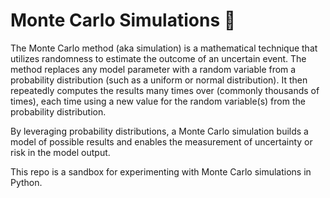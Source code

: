 # Monte Carlo Simulations 🎲

The Monte Carlo method (aka simulation) is a mathematical technique that utilizes randomness to estimate the outcome of an uncertain event. The method replaces any model parameter with a random variable from a probability distribution (such as a uniform or normal distribution). It then repeatedly computes the results many times over (commonly thousands of times), each time using a new value for the random variable(s) from the probability distribution.

By leveraging probability distributions, a Monte Carlo simulation builds a model of possible results and enables the measurement of uncertainty or risk in the model output.

This repo is a sandbox for experimenting with Monte Carlo simulations in Python.
